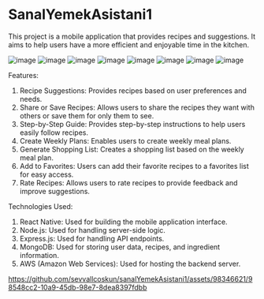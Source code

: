 # SanalYemekAsistani1
 
This project is a mobile application that provides recipes and suggestions. It aims to help users have a more efficient and enjoyable time in the kitchen.

![image](https://github.com/sevvallcoskun/sanalYemekAsistani1/assets/98346621/0f726f53-ceff-4790-bc39-96451db5fc11)
![image](https://github.com/sevvallcoskun/sanalYemekAsistani1/assets/98346621/3d48865f-4c6c-49ac-a9a2-1802a21e234a)
![image](https://github.com/sevvallcoskun/sanalYemekAsistani1/assets/98346621/6efd6320-6b99-4093-89cf-b840c26de4ff)
![image](https://github.com/sevvallcoskun/sanalYemekAsistani1/assets/98346621/23d24a4c-42a1-4b31-ae08-b2c712746277)
![image](https://github.com/sevvallcoskun/sanalYemekAsistani1/assets/98346621/b16f12d1-08d5-43b2-bba9-30246b5f3a93)
![image](https://github.com/sevvallcoskun/sanalYemekAsistani1/assets/98346621/ebc65bf7-ed0c-46e2-aa2e-de986e9b1dd8)
![image](https://github.com/sevvallcoskun/sanalYemekAsistani1/assets/98346621/347cfed4-8004-42f7-928b-aea879468825)
![image](https://github.com/sevvallcoskun/sanalYemekAsistani1/assets/98346621/43927687-38e0-44cb-a5f3-eafe9a96d92c)


Features:
1. Recipe Suggestions: Provides recipes based on user preferences and needs.
2. Share or Save Recipes: Allows users to share the recipes they want with others or save them for only them to see.
3. Step-by-Step Guide: Provides step-by-step instructions to help users easily follow recipes.
4. Create Weekly Plans: Enables users to create weekly meal plans.
5. Generate Shopping List: Creates a shopping list based on the weekly meal plan.
6. Add to Favorites: Users can add their favorite recipes to a favorites list for easy access.
7. Rate Recipes: Allows users to rate recipes to provide feedback and improve suggestions.
   
Technologies Used:
1. React Native: Used for building the mobile application interface.
2. Node.js: Used for handling server-side logic.
3. Express.js: Used for handling API endpoints.
4. MongoDB: Used for storing user data, recipes, and ingredient information.
5. AWS (Amazon Web Services): Used for hosting the backend server.



https://github.com/sevvallcoskun/sanalYemekAsistani1/assets/98346621/98548cc2-10a9-45db-98e7-8dea8397fdbb

